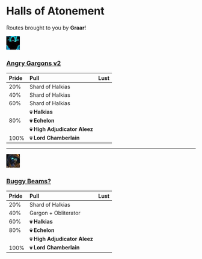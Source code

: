 # Halls of Atonement

Routes brought to you by **Graar**!

![Fortified](../__media/fortified.png)
### [Angry Gargons v2](https://raw.githubusercontent.com/holicron/Routes/main/Halls%20of%20Atonement/Angry_Gargons_v2.txt)

| Pride | Pull | Lust |
| :-- | :-- | :-- |
| 20% | Shard of Halkias | |
| 40% | Shard of Halkias | |
| 60% | Shard of Halkias | |
| | **💀 Halkias** |  |
| 80% | **💀 Echelon** |  |
|  | **💀 High Adjudicator Aleez** |  |
| 100% | **💀 Lord Chamberlain** |  |

---

![Tyrannical](../__media/tyrannical.png)

### [Buggy Beams?](https://raw.githubusercontent.com/holicron/Routes/main/Halls%20of%20Atonement/Buggy_Beams.txt)

| Pride | Pull | Lust |
| :-- | :-- | :-- |
| 20% | Shard of Halkias | |
| 40% | Gargon + Obliterator | |
| 60% | **💀 Halkias** |  |
| 80% | **💀 Echelon** |  |
|  | **💀 High Adjudicator Aleez** |  |
| 100% | **💀 Lord Chamberlain** |  |

